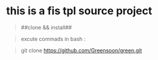 # this is a fis tpl source project

> ##clone && install##

>  excute commads in bash :
  
>  git clone https://github.com/Greensoon/green.git
